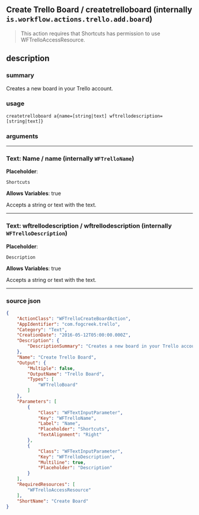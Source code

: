 
## Create Trello Board / createtrelloboard (internally `is.workflow.actions.trello.add.board`)

> This action requires that Shortcuts has permission to use WFTrelloAccessResource.


## description

### summary

Creates a new board in your Trello account.


### usage
```
createtrelloboard a{name=[string|text] wftrellodescription=[string|text]}
```

### arguments

---

### Text: Name / name (internally `WFTrelloName`)
**Placeholder**:
```
Shortcuts
```
**Allows Variables**: true



Accepts a string 
or text
with the text.

---

### Text: wftrellodescription / wftrellodescription (internally `WFTrelloDescription`)
**Placeholder**:
```
Description
```
**Allows Variables**: true



Accepts a string 
or text
with the text.

---

### source json

```json
{
	"ActionClass": "WFTrelloCreateBoardAction",
	"AppIdentifier": "com.fogcreek.trello",
	"Category": "Text",
	"CreationDate": "2016-05-12T05:00:00.000Z",
	"Description": {
		"DescriptionSummary": "Creates a new board in your Trello account."
	},
	"Name": "Create Trello Board",
	"Output": {
		"Multiple": false,
		"OutputName": "Trello Board",
		"Types": [
			"WFTrelloBoard"
		]
	},
	"Parameters": [
		{
			"Class": "WFTextInputParameter",
			"Key": "WFTrelloName",
			"Label": "Name",
			"Placeholder": "Shortcuts",
			"TextAlignment": "Right"
		},
		{
			"Class": "WFTextInputParameter",
			"Key": "WFTrelloDescription",
			"Multiline": true,
			"Placeholder": "Description"
		}
	],
	"RequiredResources": [
		"WFTrelloAccessResource"
	],
	"ShortName": "Create Board"
}
```
